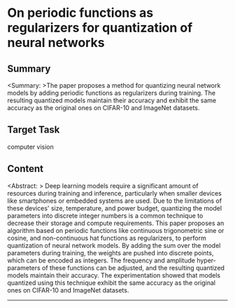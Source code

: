 # On periodic functions as regularizers for quantization of neural networks

## Summary

<Summary: >The paper proposes a method for quantizing neural network models by adding periodic functions as regularizers during training. The resulting quantized models maintain their accuracy and exhibit the same accuracy as the original ones on CIFAR-10 and ImageNet datasets.


## Target Task

computer vision

## Content

<Abstract: > Deep learning models require a significant amount of resources during training and inference, particularly when smaller devices like smartphones or embedded systems are used. Due to the limitations of these devices' size, temperature, and power budget, quantizing the model parameters into discrete integer numbers is a common technique to decrease their storage and compute requirements. This paper proposes an algorithm based on periodic functions like continuous trigonometric sine or cosine, and non-continuous hat functions as regularizers, to perform quantization of neural network models. By adding the sum over the model parameters during training, the weights are pushed into discrete points, which can be encoded as integers. The frequency and amplitude hyper-parameters of these functions can be adjusted, and the resulting quantized models maintain their accuracy. The experimentation showed that models quantized using this technique exhibit the same accuracy as the original ones on CIFAR-10 and ImageNet datasets.



---

